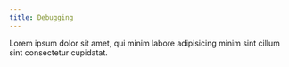 ```yaml
---
title: Debugging
---
```


Lorem ipsum dolor sit amet, qui minim labore adipisicing minim sint cillum sint consectetur cupidatat.
